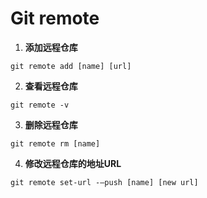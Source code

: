 <h1>Git remote</h1>

1. **添加远程仓库**
```
git remote add [name] [url]
```

2. **查看远程仓库**
```
git remote -v
```

3. **删除远程仓库**
```
git remote rm [name]
```

4. **修改远程仓库的地址URL**
```
git remote set-url -–push [name] [new url]
```
